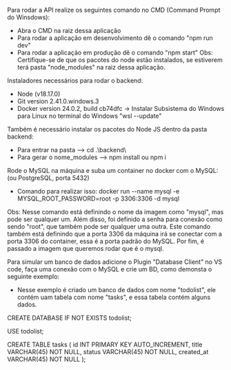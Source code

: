 Para rodar a API realize os seguintes comando no CMD (Command Prompt do Winsdows):
- Abra o CMD na raiz dessa aplicação
- Para rodar a aplicação em desenvolvimento dê o comando "npm run dev"
- Para rodar a aplicação em produção dê o comando "npm start"
Obs: Certifique-se de que os pacotes do node estão instalados, se estiverem terá pasta "node_modules" na raiz dessa aplicação.

Instaladores necessários para rodar o backend:
- Node (v18.17.0)
- Git version 2.41.0.windows.3
- Docker version 24.0.2, build cb74dfc -> Instalar Subsistema do Windows para Linux no terminal do Windows "wsl --update"

Também é necessário instalar os pacotes do Node JS dentro da pasta backend:
- Para entrar na pasta --> cd .\backend\
- Para gerar o nome_modules --> npm install ou npm i

Rode o MySQL na máquina e suba um container no docker com o MySQL: (ou PostgreSQL, porta 5432)
- Comando para realizar isso: docker run --name mysql -e MYSQL_ROOT_PASSWORD=root -p 3306:3306 -d mysql

Obs: Nesse comando está definindo o nome da imagem como "mysql", mas pode ser qualquer um. Além disso, foi definido a senha para conexão como sendo "root", que também pode ser qualquer uma outra. Este comando também está definindo que a porta 3306 da máquina irá se conectar com a porta 3306 do container, essa é a porta padrão do MySQL. Por fim, é passado a imagem que queremos rodar que é o mysql.

Para simular um banco de dados adicione o Plugin "Database Client" no VS code, faça uma conexão com o MySQL e crie um BD, como demonsta o seguinte exemplo:
- Nesse exemplo é criado um banco de dados com nome "todolist", ele contém uam tabela com nome "tasks", e essa tabela contém alguns dados.

CREATE DATABASE IF NOT EXISTS todolist;

USE todolist;

CREATE TABLE tasks (
    id INT PRIMARY KEY AUTO_INCREMENT,
    title VARCHAR(45) NOT NULL,
    status VARCHAR(45) NOT NULL,
    created_at VARCHAR(45) NOT NULL
);